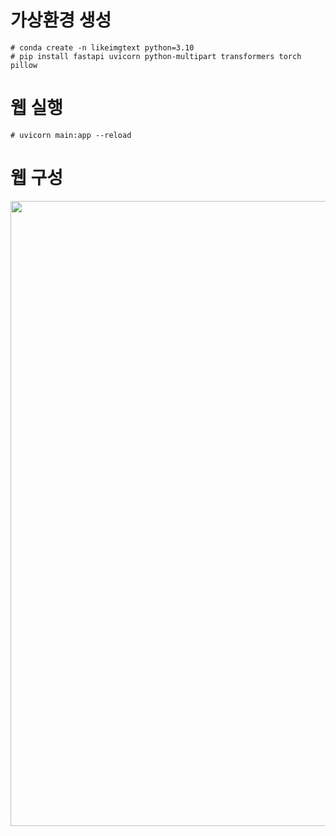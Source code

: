 # 가상환경 생성
    # conda create -n likeimgtext python=3.10
    # pip install fastapi uvicorn python-multipart transformers torch pillow
# 웹 실행
    # uvicorn main:app --reload
# 웹 구성
<p align="center">
  <img src="https://github.com/user-attachments/assets/2a0b2044-705d-473f-a161-691ec3228457" width="1000">
</p>
